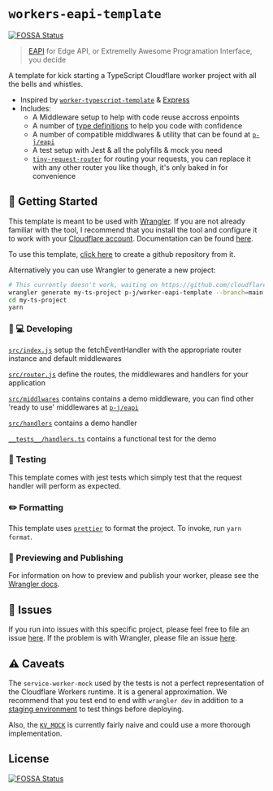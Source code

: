 # `workers-eapi-template`
[![FOSSA Status](https://app.fossa.com/api/projects/git%2Bgithub.com%2Fp-j%2Fworker-eapi-template.svg?type=shield)](https://app.fossa.com/projects/git%2Bgithub.com%2Fp-j%2Fworker-eapi-template?ref=badge_shield)


> [EAPI](https://github.com/p-j/eapi) for Edge API, or Extremelly Awesome Programation Interface, you decide

A template for kick starting a TypeScript Cloudflare worker project with all the bells and whistles.

- Inspired by [`worker-typescript-template`](https://github.com/cloudflare/worker-typescript-template) & [Express](https://expressjs.com/)
- Includes:
  - A Middleware setup to help with code reuse accross enpoints
  - A number of [type definitions](https://github.com/p-j/eapi/blob/main/packages/eapi-types/index.d.ts) to help you code with confidence
  - A number of compatible middlwares & utility that can be found at [`p-j/eapi`](https://github.com/p-j/eapi)
  - A test setup with Jest & all the polyfills & mock you need
  - [`tiny-request-router`](https://github.com/berstend/tiny-request-router) for routing your requests, you can replace it with any other router you like though, it's only baked in for convenience

## 🔋 Getting Started

This template is meant to be used with [Wrangler](https://github.com/cloudflare/wrangler). If you are not already familiar with the tool, I recommend that you install the tool and configure it to work with your [Cloudflare account](https://dash.cloudflare.com). Documentation can be found [here](https://developers.cloudflare.com/workers/tooling/wrangler/).

To use this template, [click here](https://github.com/p-j/worker-eapi-template/generate) to create a github repository from it.

Alternatively you can use Wrangler to generate a new project:

```bash
# This currently doesn't work, waiting on https://github.com/cloudflare/wrangler/pull/1653 or an alternative fix
wrangler generate my-ts-project p-j/worker-eapi-template --branch=main
cd my-ts-project
yarn
```

### 👩 💻 Developing

[`src/index.js`](./src/index.ts) setup the fetchEventHandler with the appropriate router instance and default middlewares

[`src/router.js`](./src/router.ts) define the routes, the middlewares and handlers for your application

[`src/middlwares`](./src/middlwares) contains contains a demo middleware, you can find other 'ready to use' middlewares at [`p-j/eapi`](https://github.com/p-j/eapi)

[`src/handlers`](./src/handlers) contains a demo handler

[`__tests__/handlers.ts`](./__tests__/handlers.ts) contains a functional test for the demo

### 🧪 Testing

This template comes with jest tests which simply test that the request handler will perform as expected.

### ✏️ Formatting

This template uses [`prettier`](https://prettier.io/) to format the project. To invoke, run `yarn format`.

### 👀 Previewing and Publishing

For information on how to preview and publish your worker, please see the [Wrangler docs](https://developers.cloudflare.com/workers/tooling/wrangler/commands/#publish).

## 🤢 Issues

If you run into issues with this specific project, please feel free to file an issue [here](https://github.com/p-j/worker-eapi-template/issues). If the problem is with Wrangler, please file an issue [here](https://github.com/cloudflare/wrangler/issues).

## ⚠️ Caveats

The `service-worker-mock` used by the tests is not a perfect representation of the Cloudflare Workers runtime. It is a general approximation. We recommend that you test end to end with `wrangler dev` in addition to a [staging environment](https://developers.cloudflare.com/workers/tooling/wrangler/configuration/environments/) to test things before deploying.

Also, the [`KV_MOCK`](https://github.com/p-j/worker-eapi-template/blob/main/jest.setup.ts#L6-L72) is currently fairly naive and could use a more thorough implementation.


## License
[![FOSSA Status](https://app.fossa.com/api/projects/git%2Bgithub.com%2Fp-j%2Fworker-eapi-template.svg?type=large)](https://app.fossa.com/projects/git%2Bgithub.com%2Fp-j%2Fworker-eapi-template?ref=badge_large)
